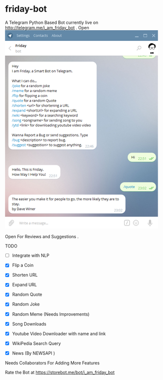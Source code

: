 # friday-bot
A Telegram Python Based Bot currently live on http://telegram.me/i_am_friday_bot . Open 
![ScreenShot](screenshots/1.png)

Open For Reviews and Suggestions .

TODO 

- [ ] Integrate with NLP 
- [x] Flip a Coin
- [x] Shorten URL
- [x] Expand URL
- [x] Random Quote
- [x] Random Joke
- [x] Random Meme (Needs Improvements)
- [x] Song Downloads 
- [x] Youtube Video Downloader with name and link
- [x] WikiPedia Search Query
- [x] News (By NEWSAPI )


Needs Collaborators For Adding More Features


Rate the Bot at https://storebot.me/bot/i_am_friday_bot


